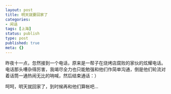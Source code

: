 ```yaml
---
layout: post
title: 明天就要回家了
categories:
- 闲话
tags: [上海]
status: publish
type: post
published: true
meta: {}
---
```



昨夜十一点，忽然接到一个电话，原来是一帮子在烧烤店腐败的家伙的炫耀电话。电话那头嘈杂得厉害，我竭尽全力也只能勉强和他们作简单沟通，倒是他们轮流对着话筒一通热闹无比的呐喊，然后结束通话：）

呵呵，明天就回家了，到时候再和他们算帐吧...

